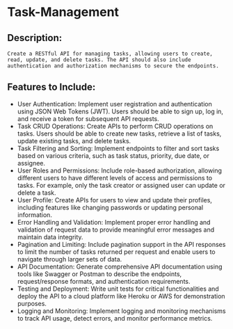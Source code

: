 # Task-Management

## Description: 
`Create a RESTful API for managing tasks, allowing users to create, read, update, and delete tasks. The API should also include authentication and authorization mechanisms to secure the endpoints.`

## Features to Include:
- User Authentication: Implement user registration and authentication using JSON Web Tokens (JWT). Users should be able to sign up, log in, and receive a token for subsequent API requests.
- Task CRUD Operations: Create APIs to perform CRUD operations on tasks. Users should be able to create new tasks, retrieve a list of tasks, update existing tasks, and delete tasks.
- Task Filtering and Sorting: Implement endpoints to filter and sort tasks based on various criteria, such as task status, priority, due date, or assignee.
- User Roles and Permissions: Include role-based authorization, allowing different users to have different levels of access and permissions to tasks. For example, only the task creator or assigned user can update or delete a task.
- User Profile: Create APIs for users to view and update their profiles, including features like changing passwords or updating personal information.
- Error Handling and Validation: Implement proper error handling and validation of request data to provide meaningful error messages and maintain data integrity.
- Pagination and Limiting: Include pagination support in the API responses to limit the number of tasks returned per request and enable users to navigate through larger sets of data.
- API Documentation: Generate comprehensive API documentation using tools like Swagger or Postman to describe the endpoints, request/response formats, and authentication requirements.
- Testing and Deployment: Write unit tests for critical functionalities and deploy the API to a cloud platform like Heroku or AWS for demonstration purposes.
- Logging and Monitoring: Implement logging and monitoring mechanisms to track API usage, detect errors, and monitor performance metrics.
